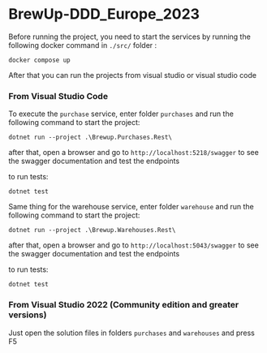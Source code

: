 # BrewUp-DDD_Europe_2023

Before running the project, you need to start the services by running the following docker command in `./src/` folder :

    docker compose up

After that you can run the projects from visual studio or visual studio code

### From Visual Studio Code

To execute the `purchase` service, enter folder `purchases` and run the following command to start the project:

    dotnet run --project .\Brewup.Purchases.Rest\

after that, open a browser and go to `http://localhost:5218/swagger` to see the swagger documentation and test the endpoints

to run tests: 
  
    dotnet test

Same thing for the warehouse service, enter folder `warehouse` and run the following command to start the project:

    dotnet run --project .\Brewup.Warehouses.Rest\

after that, open a browser and go to `http://localhost:5043/swagger` to see the swagger documentation and test the endpoints

to run tests: 
  
    dotnet test


### From Visual Studio 2022 (Community edition and greater versions)

Just open the solution files in folders `purchases` and `warehouses` and press F5
